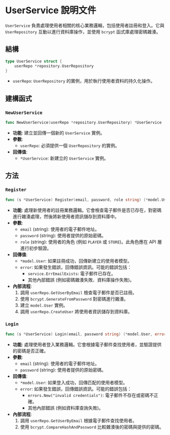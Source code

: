 # UserService 說明文件

`UserService` 負責處理使用者相關的核心業務邏輯，包括使用者註冊和登入。它與 `UserRepository` 互動以進行資料庫操作，並使用 `bcrypt` 函式庫處理密碼雜湊。

## 結構

```go
type UserService struct {
	userRepo *repository.UserRepository
}
```

- `userRepo`: `UserRepository` 的實例，用於執行使用者資料的持久化操作。

## 建構函式

### `NewUserService`

```go
func NewUserService(userRepo *repository.UserRepository) *UserService
```

- **功能**: 建立並回傳一個新的 `UserService` 實例。
- **參數**:
  - `userRepo`: 必須提供一個 `UserRepository` 的實例。
- **回傳值**:
  - `*UserService`: 新建立的 `UserService` 實例。

## 方法

### `Register`

```go
func (s *UserService) Register(email, password, role string) (*model.User, error)
```

- **功能**: 處理新使用者的註冊業務邏輯。它會檢查電子郵件是否已存在，對密碼進行雜湊處理，然後將新使用者資訊儲存到資料庫中。
- **參數**:
  - `email` (string): 使用者的電子郵件地址。
  - `password` (string): 使用者提供的原始密碼。
  - `role` (string): 使用者的角色 (例如 `PLAYER` 或 `STORE`)。此角色應在 API 層進行初步驗證。
- **回傳值**:
  - `*model.User`: 如果註冊成功，回傳新建立的使用者模型。
  - `error`: 如果發生錯誤，回傳錯誤資訊。可能的錯誤包括：
    - `service.ErrEmailExists`: 電子郵件已存在。
    - 其他內部錯誤 (例如密碼雜湊失敗、資料庫操作失敗)。
- **內部流程**:
  1. 調用 `userRepo.GetUserByEmail` 檢查電子郵件是否已註冊。
  2. 使用 `bcrypt.GenerateFromPassword` 對密碼進行雜湊。
  3. 建立 `model.User` 實例。
  4. 調用 `userRepo.CreateUser` 將使用者資訊儲存到資料庫。

### `Login`

```go
func (s *UserService) Login(email, password string) (*model.User, error)
```

- **功能**: 處理使用者登入業務邏輯。它會根據電子郵件查找使用者，並驗證提供的密碼是否正確。
- **參數**:
  - `email` (string): 使用者的電子郵件地址。
  - `password` (string): 使用者提供的原始密碼。
- **回傳值**:
  - `*model.User`: 如果登入成功，回傳匹配的使用者模型。
  - `error`: 如果發生錯誤，回傳錯誤資訊。可能的錯誤包括：
    - `errors.New("invalid credentials")`: 電子郵件不存在或密碼不正確。
    - 其他內部錯誤 (例如資料庫查詢失敗)。
- **內部流程**:
  1. 調用 `userRepo.GetUserByEmail` 根據電子郵件查找使用者。
  2. 使用 `bcrypt.CompareHashAndPassword` 比較雜湊後的密碼與提供的密碼。
